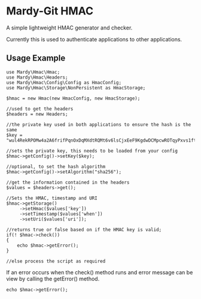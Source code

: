 Mardy-Git HMAC
==============

A simple lightweight HMAC generator and checker.

Currently this is used to authenticate applications to other applications.

Usage Example
--------------------

    use Mardy\Hmac\Hmac;
    use Mardy\Hmac\Headers;
    use Mardy\Hmac\Config\Config as HmacConfig;
    use Mardy\Hmac\Storage\NonPersistent as HmacStorage;

    $hmac = new Hmac(new HmacConfig, new HmacStorage);

    //used to get the headers
    $headers = new Headers;

    //the private key used in both applications to ensure the hash is the same
    $key = "wul4RekRPOMw4a2A6frifPqnOxDqMXdtRQMt6v6lsCjxEeF9KgdwDCMpcwROTqyPxvs1ftw5qAHjL4Lb";

    //sets the private key, this needs to be loaded from your config
    $hmac->getConfig()->setKey($key);

    //optional, to set the hash algorithm
    $hmac->getConfig()->setAlgorithm("sha256");

    //get the information contained in the headers
    $values = $headers->get();

    //Sets the HMAC, timestamp and URI
    $hmac->getStorage()
         ->setHmac($values['key'])
         ->setTimestamp($values['when'])
         ->setUri($values['uri']);

    //returns true or false based on if the HMAC key is valid;
    if(! $hmac->check())
    {
        echo $hmac->getError();
    }

    //else process the script as required

If an error occurs when the check() method runs and error message can be
view by calling the getError() method.

    echo $hmac->getError();
